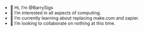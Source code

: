 - 👋 Hi, I’m @BarrySigs
- 👀 I’m interested in all aspects of computing.
- 🌱 I’m currently learning about replacing make.com and zapier.
- 💞️ I’m looking to collaborate on nothing at this time.


<!---
BarrySigs/BarrySigs is a ✨ special ✨ repository because its `README.md` (this file) appears on your GitHub profile.
You can click the Preview link to take a look at your changes.
--->

